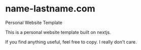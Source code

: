 # name-lastname.com
Personal Website Template

This is a personal website template built on nextjs.

If you find anything useful, feel free to copy. I really don't care.
